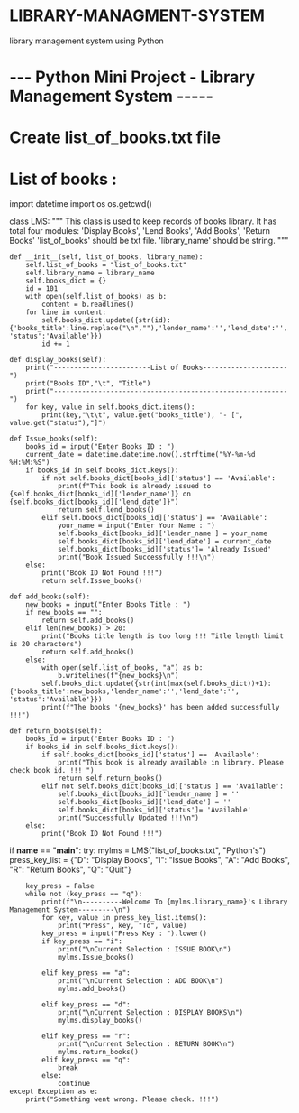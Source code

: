 # LIBRARY-MANAGMENT-SYSTEM
library management system using Python
# --- Python Mini Project - Library Management System -----
# Create list_of_books.txt file 
# List of books :

import datetime
import os
os.getcwd()

class LMS:
    """
    This class is used to keep records of books library.
    It has total four modules: 'Display Books', 'Lend Books', 'Add Books', 'Return Books'
    'list_of_books' should be txt file. 'library_name' should be string.
    """

    def __init__(self, list_of_books, library_name):
        self.list_of_books = "list_of_books.txt"
        self.library_name = library_name
        self.books_dict = {}
        id = 101
        with open(self.list_of_books) as b:
            content = b.readlines()
        for line in content:
            self.books_dict.update({str(id):{'books_title':line.replace("\n",""),'lender_name':'','lend_date':'', 'status':'Available'}})
            id += 1    

    def display_books(self):
        print("------------------------List of Books---------------------")
        print("Books ID","\t", "Title")
        print("----------------------------------------------------------")
        for key, value in self.books_dict.items():
            print(key,"\t\t", value.get("books_title"), "- [", value.get("status"),"]")

    def Issue_books(self):
        books_id = input("Enter Books ID : ")
        current_date = datetime.datetime.now().strftime("%Y-%m-%d %H:%M:%S")
        if books_id in self.books_dict.keys():
            if not self.books_dict[books_id]['status'] == 'Available':
                print(f"This book is already issued to {self.books_dict[books_id]['lender_name']} on {self.books_dict[books_id]['lend_date']}")
                return self.lend_books()
            elif self.books_dict[books_id]['status'] == 'Available':
                your_name = input("Enter Your Name : ")
                self.books_dict[books_id]['lender_name'] = your_name
                self.books_dict[books_id]['lend_date'] = current_date
                self.books_dict[books_id]['status']= 'Already Issued'
                print("Book Issued Successfully !!!\n")
        else:
            print("Book ID Not Found !!!")
            return self.Issue_books()

    def add_books(self):
        new_books = input("Enter Books Title : ")
        if new_books == "":
            return self.add_books()
        elif len(new_books) > 20:
            print("Books title length is too long !!! Title length limit is 20 characters")
            return self.add_books()
        else:
            with open(self.list_of_books, "a") as b:
                b.writelines(f"{new_books}\n")
            self.books_dict.update({str(int(max(self.books_dict))+1):{'books_title':new_books,'lender_name':'','lend_date':'', 'status':'Available'}})
            print(f"The books '{new_books}' has been added successfully !!!")

    def return_books(self):
        books_id = input("Enter Books ID : ")
        if books_id in self.books_dict.keys():
            if self.books_dict[books_id]['status'] == 'Available':
                print("This book is already available in library. Please check book id. !!! ")
                return self.return_books()
            elif not self.books_dict[books_id]['status'] == 'Available':
                self.books_dict[books_id]['lender_name'] = ''
                self.books_dict[books_id]['lend_date'] = ''
                self.books_dict[books_id]['status']= 'Available'
                print("Successfully Updated !!!\n")
        else:
            print("Book ID Not Found !!!")

if __name__ == "__main__":
    try:
        mylms = LMS("list_of_books.txt", "Python's")
        press_key_list = {"D": "Display Books", "I": "Issue Books", "A": "Add Books", "R": "Return Books", "Q": "Quit"}    
        
        key_press = False
        while not (key_press == "q"):
            print(f"\n----------Welcome To {mylms.library_name}'s Library Management System---------\n")
            for key, value in press_key_list.items():
                print("Press", key, "To", value)
            key_press = input("Press Key : ").lower()
            if key_press == "i":
                print("\nCurrent Selection : ISSUE BOOK\n")
                mylms.Issue_books()
                
            elif key_press == "a":
                print("\nCurrent Selection : ADD BOOK\n")
                mylms.add_books()

            elif key_press == "d":
                print("\nCurrent Selection : DISPLAY BOOKS\n")
                mylms.display_books()
            
            elif key_press == "r":
                print("\nCurrent Selection : RETURN BOOK\n")
                mylms.return_books()
            elif key_press == "q":
                break
            else:
                continue
    except Exception as e:
        print("Something went wrong. Please check. !!!")
